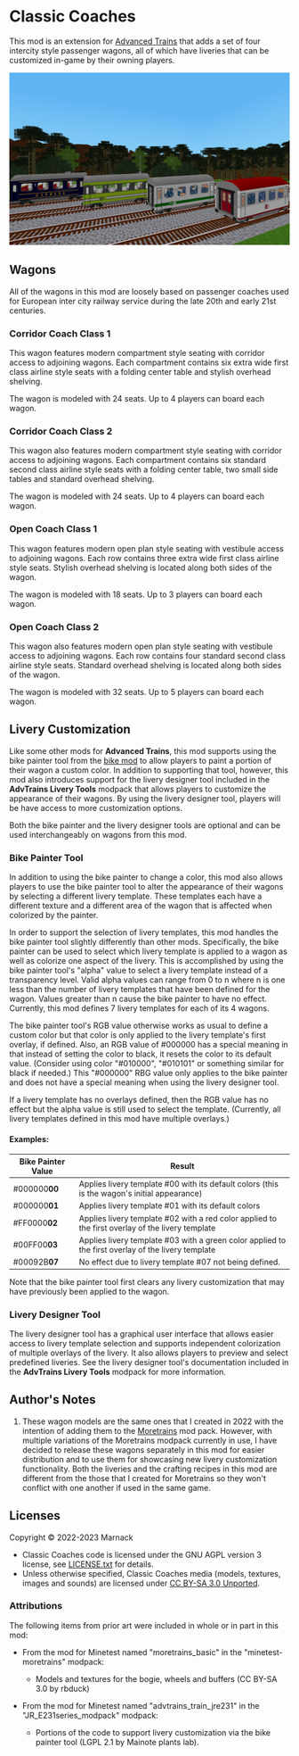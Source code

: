 # Classic Coaches

This mod is an extension for [Advanced Trains](https://content.minetest.net/packages/orwell/advtrains/) that adds a set of four intercity style passenger wagons, all of which have liveries that can be customized in-game by their owning players.

![](screenshot.png)

## Wagons

All of the wagons in this mod are loosely based on passenger coaches used for European inter city railway service during the late 20th and early 21st centuries.

### Corridor Coach Class 1

This wagon features modern compartment style seating with corridor access to adjoining wagons.  Each compartment contains six extra wide first class airline style seats with a folding center table and stylish overhead shelving.

The wagon is modeled with 24 seats.  Up to 4 players can board each wagon.

### Corridor Coach Class 2

This wagon also features modern compartment style seating with corridor access to adjoining wagons.  Each compartment contains six standard second class airline style seats with a folding center table, two small side tables and standard overhead shelving. 

The wagon is modeled with 24 seats.  Up to 4 players can board each wagon.

### Open Coach Class 1

This wagon features modern open plan style seating with vestibule access to adjoining wagons.  Each row contains three extra wide first class airline style seats.  Stylish overhead shelving is located along both sides of the wagon.

The wagon is modeled with 18 seats.  Up to 3 players can board each wagon.

### Open Coach Class 2

This wagon also features modern open plan style seating with vestibule access to adjoining wagons.  Each row contains four standard second class airline style seats.  Standard overhead shelving is located along both sides of the wagon.

The wagon is modeled with 32 seats.  Up to 5 players can board each wagon.

## Livery Customization

Like some other mods for **Advanced Trains**, this mod supports using the bike painter tool from the [bike mod](https://content.minetest.net/packages/Hume2/bike/) to allow players to paint a portion of their wagon a custom color.  In addition to supporting that tool, however, this mod also introduces support for the livery designer tool included in the **AdvTrains Livery Tools** modpack that allows players to customize the appearance of their wagons.  By using the livery designer tool, players will be have access to more customization options.

Both the bike painter and the livery designer tools are optional and can be used interchangeably on wagons from this mod.

### Bike Painter Tool

In addition to using the bike painter to change a color, this mod also allows players to use the bike painter tool to alter the appearance of their wagons  by selecting a different livery template.  These templates each have a different texture and a different area of the wagon that is affected when colorized by the painter.

In order to support the selection of livery templates, this mod handles the bike painter tool slightly differently than other mods.  Specifically, the bike painter can be used to select which livery template is applied to a wagon as well as colorize one aspect of the livery.  This is accomplished by using the bike painter tool's "alpha" value to select a livery template instead of a transparency level.  Valid alpha values can range from 0 to n where n is one less than the number of livery templates that have been defined for the wagon.  Values greater than n cause the bike painter to have no effect.  Currently, this mod defines 7 livery templates for each of its 4 wagons.

The bike painter tool's RGB value otherwise works as usual to define a custom color but that color is only applied to the livery template's first overlay, if defined.  Also, an RGB value of #000000 has a special meaning in that instead of setting the color to black, it resets the color to its default value.  (Consider using color "#010000", "#010101" or something similar for black if needed.) This "#000000" RBG value only applies to the bike painter and does not have a special meaning when using the livery designer tool. 

If a livery template has no overlays defined, then the RGB value has no effect but the alpha value is still used to select the template.  (Currently, all livery templates defined in this mod have multiple overlays.)

#### Examples:

Bike Painter Value|Result
---|---
#000000**00**|Applies livery template #00 with its default colors (this is the wagon's initial appearance)
#000000**01**|Applies livery template #01 with its default colors
#FF0000**02**|Applies livery template #02 with a red color applied to the first overlay of the livery template
#00FF00**03**|Applies livery template #03 with a green color applied to the first overlay of the livery template 
#00092B**07**|No effect due to livery template #07 not being defined.

Note that the bike painter tool first clears any livery customization that may have previously been applied to the wagon.

### Livery Designer Tool

The livery designer tool has a graphical user interface that allows easier access to livery template selection and supports independent colorization of multiple overlays of the livery.  It also allows players to preview and select predefined liveries.  See the livery designer tool's documentation included in the **AdvTrains Livery Tools** modpack for more information.

## Author's Notes

1) These wagon models are the same ones that I created in 2022 with the intention of adding them to the [Moretrains](https://content.minetest.net/packages/gpcf/moretrains/) mod pack.  However, with multiple variations of the Moretrains modpack currently in use, I have decided to release these wagons separately in this mod for easier distribution and to use them for showcasing new livery customization functionality.  Both the liveries and the crafting recipes in this mod are different from the those that I created for Moretrains so they won't conflict with one another if used in the same game.

## Licenses

Copyright © 2022-2023 Marnack

- Classic Coaches code is licensed under the GNU AGPL version 3 license, see [LICENSE.txt](LICENSE.txt) for details.
- Unless otherwise specified, Classic Coaches media (models, textures, images  and sounds) are licensed under [CC BY-SA 3.0 Unported](https://creativecommons.org/licenses/by-sa/3.0/).

### Attributions

The following items from prior art were included in whole or in part in this mod:

- From the mod for Minetest named "moretrains_basic" in the "minetest-moretrains" modpack:
	- Models and textures for the bogie, wheels and buffers (CC BY-SA 3.0 by rbduck)

- From the mod for Minetest named "advtrains_train_jre231" in the "JR_E231series_modpack" modpack:
	- Portions of the code to support livery customization via the bike painter tool (LGPL 2.1 by Mainote plants lab).

